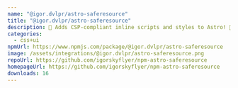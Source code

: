 ```yaml
---
name: "@igor.dvlpr/astro-saferesource"
title: "@igor.dvlpr/astro-saferesource"
description: 🎐 Adds CSP-compliant inline scripts and styles to Astro! 🎠
categories:
  - css+ui
npmUrl: https://www.npmjs.com/package/@igor.dvlpr/astro-saferesource
image: /assets/integrations/@igor.dvlpr/astro-saferesource.png
repoUrl: https://github.com/igorskyflyer/npm-astro-saferesource
homepageUrl: https://github.com/igorskyflyer/npm-astro-saferesource
downloads: 16
---
```


